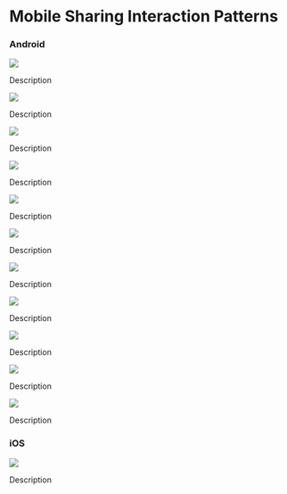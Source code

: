 # Mobile Sharing Interaction Patterns

### Android

![](../../.gitbook/assets/Android-sharing-1.png)

Description

![](../../.gitbook/assets/Android-sharing-2.png)

Description

![](../../.gitbook/assets/Android-sharing-3.png)

Description

![](../../.gitbook/assets/Android-sharing-4.png)

Description

![](../../.gitbook/assets/Android-sharing-5.png)

Description

![](../../.gitbook/assets/Android-sharing-6.png)

Description

![](../../.gitbook/assets/Android-sharing-7.png)

Description

![](../../.gitbook/assets/Android-sharing-8.png)

Description

![](../../.gitbook/assets/Android-sharing-9.png)

Description

![](../../.gitbook/assets/Android-sharing-10.png)

Description

![](../../.gitbook/assets/Android-sharing-11.png)

Description

### iOS

![](../../.gitbook/assets/iOS-sharing-1.png)

Description
